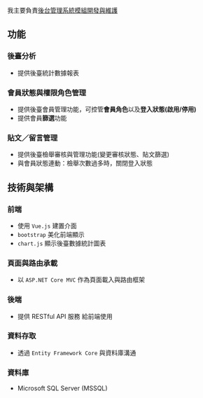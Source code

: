 我主要負責[後台管理系統模組開發與維護](https://docs.google.com/document/d/1dFz_QiE1LIfY9cWmRNQ0ofMatLuK5n3YlE3_3qXoCRo/edit?usp=drive_link)
## 功能
### 後臺分析
- 提供後臺統計數據報表
### 會員狀態與權限角色管理
- 提供後臺會員管理功能，可控管**會員角色**以及**登入狀態(啟用/停用)**
- 提供會員**篩選**功能
### 貼文／留言管理
- 提供後臺檢舉審核與管理功能(變更審核狀態、貼文篩選)
- 與會員狀態連動：檢舉次數過多時，關閉登入狀態

## 技術與架構
### 前端
- 使用 `Vue.js` 建置介面
-  `bootstrap` 美化前端顯示
-  `chart.js` 顯示後臺數據統計圖表
### 頁面與路由承載
- 以 `ASP.NET Core MVC` 作為頁面載入與路由框架
### 後端
- 提供 RESTful API 服務 給前端使用
### 資料存取
- 透過 `Entity Framework Core` 與資料庫溝通
### 資料庫
- Microsoft SQL Server (MSSQL)
